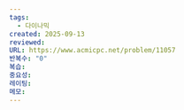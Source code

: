 ```yaml
---
tags:
  - 다이나믹
created: 2025-09-13
reviewed:
URL: https://www.acmicpc.net/problem/11057
반복수: "0"
복습:
중요성:
레이팅:
메모:
---
```

